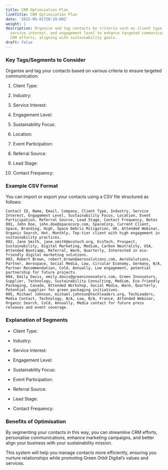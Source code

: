 ```yaml
---
title: CRM Optimisation Plan
linkTitle: CRM Optimisation Plan
date: '2025-05-01T20:19:00Z'
weight: 1
description: Organize and tag contacts by criteria such as client type, industry,
  service interest, and engagement level to enhance targeted communication and streamline
  CRM efforts, aligning with sustainability goals.
draft: false
---
```



### Key Tags/Segments to Consider

<!-- Unsupported block type: divider -->

Organise and tag your contacts based on various criteria to ensure targeted communication:

1. Client Type:

1. Industry:

1. Service Interest:

1. Engagement Level:

1. Sustainability Focus:

1. Location:

1. Event Participation:

1. Referral Source:

1. Lead Stage:

1. Contact Frequency:

<!-- Unsupported block type: divider -->

### Example CSV Format

You can import or export your contacts using a CSV file structured as follows:

```plain text
Contact ID, Name, Email, Company, Client Type, Industry, Service Interest, Engagement Level, Sustainability Focus, Location, Event Participation, Referral Source, Lead Stage, Contact Frequency, Notes
001, John Doe, john.doe@spacecorp.com, SpaceCorp, Current Client, Space, Branding, High, Space Debris Mitigation, UK, Attended Webinar, Organic Search, Hot, Monthly, Top-tier client with high engagement in sustainability practices.
002, Jane Smith, jane.smith@ecotech.org, EcoTech, Prospect, Sustainability, Digital Marketing, Medium, Carbon Neutrality, USA, Attended Bootcamp, Referral, Warm, Quarterly, Interested in eco-friendly digital marketing solutions.
003, Robert Brown, robert.brown@aerosolutions.com, AeroSolutions, Partner, Aerospace, Social Media, Low, Circular Economy, Germany, N/A, Partner Recommendation, Cold, Annually, Low engagement, potential partnership for future projects.
004, Emily Davis, emily.davis@greeninnovators.com, Green Innovators, Supplier, Technology, Sustainability Consulting, Medium, Eco-friendly Packaging, Canada, Attended Workshop, Social Media, Warm, Quarterly, Potential supplier for green packaging initiatives.
005, Michael Johnson, michael.johnson@techleaders.org, TechLeaders, Media Contact, Technology, N/A, Low, N/A, France, Attended Webinar, Organic Search, Cold, Annually, Media contact for future press releases and event coverage.

```

### Explanation of Segments

<!-- Unsupported block type: divider -->

- Client Type:

- Industry:

- Service Interest:

- Engagement Level:

- Sustainability Focus:

- Event Participation:

- Referral Source:

- Lead Stage:

- Contact Frequency:

### Benefits of Optimisation

<!-- Unsupported block type: divider -->

By segmenting your contacts in this way, you can streamline CRM efforts, personalise communications, enhance marketing campaigns, and better align your business with your sustainability mission.

This system will help you manage contacts more efficiently, ensuring you nurture relationships while promoting Green Orbit Digital’s values and services.